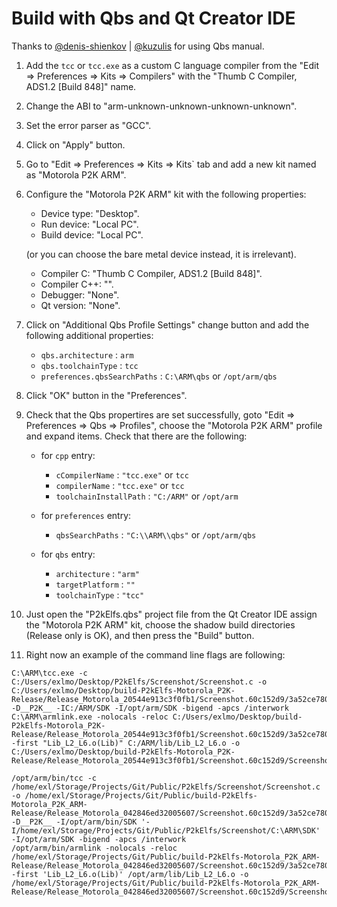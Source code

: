 Build with Qbs and Qt Creator IDE
=================================

Thanks to [@denis-shienkov](https://github.com/denis-shienkov) | [@kuzulis](https://www.linux.org.ru/people/kuzulis/profile) for using Qbs manual.

1. Add the `tcc` or `tcc.exe` as a custom C language compiler from the "Edit => Preferences => Kits => Compilers" with the "Thumb C Compiler, ADS1.2 [Build 848]" name.
2. Change the ABI to "arm-unknown-unknown-unknown-unknown".
3. Set the error parser as "GCC".
4. Click on "Apply" button.
5. Go to "Edit => Preferences => Kits => Kits` tab and add a new kit named as "Motorola P2K ARM".
6. Configure the "Motorola P2K ARM" kit with the following properties:

   * Device type: "Desktop".
   * Run device: "Local PC".
   * Build device: "Local PC".

   (or you can choose the bare metal device instead, it is irrelevant).

   * Compiler C: "Thumb C Compiler, ADS1.2 [Build 848]".
   * Compiler C++: "<No compiler>".
   * Debugger: "None".
   * Qt version: "None".

7. Click on "Additional Qbs Profile Settings" change button and add the following additional properties:

   * `qbs.architecture` : `arm`
   * `qbs.toolchainType` : `tcc`
   * `preferences.qbsSearchPaths` : `C:\ARM\qbs` or `/opt/arm/qbs`

8. Click "OK" button in the "Preferences".

9. Check that the Qbs propertires are set successfully, goto "Edit => Preferences => Qbs => Profiles", choose the "Motorola P2K ARM" profile and expand items. Check that there are the following:

   * for `cpp` entry:
	   * `cCompilerName` : `"tcc.exe"` or `tcc`
	   * `compilerName` : `"tcc.exe"` or `tcc`
	   * `toolchainInstallPath` : `"C:/ARM"` or `/opt/arm`

   * for `preferences` entry:
	   * `qbsSearchPaths` : `"C:\\ARM\\qbs"` or `/opt/arm/qbs`

   * for `qbs` entry:
	   * `architecture` : `"arm"`
	   * `targetPlatform` : `""`
	   * `toolchainType` : `"tcc"`

10. Just open the "P2kElfs.qbs" project file from the Qt Creator IDE assign the "Motorola P2K ARM" kit, choose the shadow build directories (Release only is OK), and then press the "Build" button.

11. Right now an example of the command line flags are following:

```
C:\ARM\tcc.exe -c C:/Users/exlmo/Desktop/P2kElfs/Screenshot/Screenshot.c -o C:/Users/exlmo/Desktop/build-P2kElfs-Motorola_P2K-Release/Release_Motorola_20544e913c3f0fb1/Screenshot.60c152d9/3a52ce780950d4d9/Screenshot.c.o -D__P2K__ -IC:/ARM/SDK -I/opt/arm/SDK -bigend -apcs /interwork
C:\ARM\armlink.exe -nolocals -reloc C:/Users/exlmo/Desktop/build-P2kElfs-Motorola_P2K-Release/Release_Motorola_20544e913c3f0fb1/Screenshot.60c152d9/3a52ce780950d4d9/Screenshot.c.o -first "Lib_L2_L6.o(Lib)" C:/ARM/lib/Lib_L2_L6.o -o C:/Users/exlmo/Desktop/build-P2kElfs-Motorola_P2K-Release/Release_Motorola_20544e913c3f0fb1/Screenshot.60c152d9/Screenshot.elf

/opt/arm/bin/tcc -c /home/exl/Storage/Projects/Git/Public/P2kElfs/Screenshot/Screenshot.c -o /home/exl/Storage/Projects/Git/Public/build-P2kElfs-Motorola_P2K_ARM-Release/Release_Motorola_042846ed32005607/Screenshot.60c152d9/3a52ce780950d4d9/Screenshot.c.o -D__P2K__ -I/opt/arm/bin/SDK '-I/home/exl/Storage/Projects/Git/Public/P2kElfs/Screenshot/C:\ARM\SDK' -I/opt/arm/SDK -bigend -apcs /interwork
/opt/arm/bin/armlink -nolocals -reloc /home/exl/Storage/Projects/Git/Public/build-P2kElfs-Motorola_P2K_ARM-Release/Release_Motorola_042846ed32005607/Screenshot.60c152d9/3a52ce780950d4d9/Screenshot.c.o -first 'Lib_L2_L6.o(Lib)' /opt/arm/lib/Lib_L2_L6.o -o /home/exl/Storage/Projects/Git/Public/build-P2kElfs-Motorola_P2K_ARM-Release/Release_Motorola_042846ed32005607/Screenshot.60c152d9/Screenshot.elf
```
